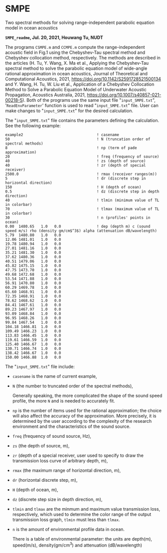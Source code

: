 # SMPE
Two spectral methods for solving range-independent parabolic equation model in ocean acoustics

**`SMPE_readme`, Jul. 20, 2021, Houwang Tu, NUDT**

The programs `CSMPE.m` and `CCMPE.m` compute the range-independent acoustic field in
Fig.1 using the Chebyshev-Tau spectral method and Chebyshev collocation method, respectively. 
The methods are described in the articles (H. Tu, Y. Wang, X. Ma et al., Applying the 
Chebyshev-Tau spectral method to solve the  parabolic equation model of wide-angle rational 
approximation in ocean acoustics, Journal of Theoretical and Computational Acoustics, 2021, 
https://doi.org/10.1142/S2591728521500134 and Y. Wang, H. Tu, W. Liu et al., Application of 
a Chebyshev Collocation Method to Solve a Parabolic Equation Model of Underwater Acoustic 
Propagation, Acoustics Australia, 2021, https://doi.org/10.1007/s40857-021-00218-5).
Both of the programs use the same input file "`input_SMPE.txt`", '`ReadEnvParameter`' function 
is used to read "`input_SMPE.txt`" file. User can make changes to "`input_SMPE.txt`" for the
desired calculation. 

The "`input_SMPE.txt`" file contains the parameters defining the calculation. 
See the following example:

```
example2                                 ! casename
50                                       ! N (truncation order of spectral methods)
8                                        ! np (term of pade approximation)
20                                       ! freq (frequency of source)
40                                       ! zs (depth of source)
40                                       ! zr (depth of special receiver)                                                                              
2500.0                                   ! rmax (receiver ranges(m))
5                                        ! dr (discrete step in horizontal direction)                                      
150                                      ! H (depth of ocean)
0.5                                      ! dz (discrete step in depth direction)
40                                       ! tlmin (minimum value of TL in colorbar)
70                                       ! tlmax (maximum value of TL in colorbar)
30                                       ! n (profiles' points in ocean)
0.00  1480.65   1.0   0.0                ! dep (depth m) c (sound speed m/s) rho (density gm/cm$^3$) alpha (attenuation dB/wavelength)
5.79  1480.80   1.0   0.0
12.06 1481.01   1.0   0.0
19.78 1480.94   1.0   0.0
27.01 1481.16   1.0   0.0
35.21 1481.30   1.0   0.0
37.62 1480.36   1.0   0.0
40.51 1479.06   1.0   0.0
45.82 1475.15   1.0   0.0
47.75 1473.70   1.0   0.0
49.68 1472.68   1.0   0.0
53.54 1471.88   1.0   0.0
56.91 1470.80   1.0   0.0
60.29 1469.78   1.0   0.0
65.60 1468.91   1.0   0.0
72.35 1468.91   1.0   0.0
78.62 1468.62   1.0   0.0
84.41 1467.61   1.0   0.0
89.23 1467.97   1.0   0.0
93.09 1468.84   1.0   0.0
96.95 1468.26   1.0   0.0
99.84 1467.54   1.0   0.0
104.18 1466.81  1.0   0.0
109.49 1466.23  1.0   0.0
113.83 1466.45  1.0   0.0
119.61 1466.59  1.0   0.0
125.40 1466.67  1.0   0.0
130.71 1466.74  1.0   0.0
138.42 1466.67  1.0   0.0
150.00 1466.88  1.0   0.0

```

The "`input_SMPE.txt`" file include:

*  `casename` is the name of current example,

* `N` (the number to truncated
  order of the spectral methods),  

  Generally speaking, the more complicated the shape of the sound speed profile, 
  the more `N` and is needed to accurately fit.

* `np` is the number of items used for the rational approximation; the choice will also affect
   the accuracy of the approximation. More precisely, it is determined by the user according
   to the complexity of the research environment and the characteristics of the sound source. 

* `freq` (frequency of sound source, Hz), 

* `zs` (the depth of source, m), 

* `zr` (depth of a special
  receiver, user used to specify to draw the transmission loss curve of
  arbitrary depth, m), 

* `rmax` (the maximum range of horizontal direction, m), 

* `dr` (horizontal discrete step, m),

*  `H` (depth of ocean, m),

* `dz` (discrete step size in depth direction, m),

* `tlmin`
  and `tlmax` are the minmum and maximum value transmission loss,
  respectively, which used to determine the color range of the output
  transmission loss graph, `tlmin` must less than `tlmax`.

* `n` is the amount of environmental profile data in ocean. 

  There is a table of environmental parameter: the units are depth(m), speed(m/s),
  density(gm/cm$^3$) and attenuation (dB/wavelength)
